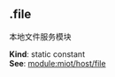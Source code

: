 <a name="module_miot/Host.file"></a>

## .file
本地文件服务模块

**Kind**: static constant  
**See**: [module:miot/host/file](module:miot/host/file)  
